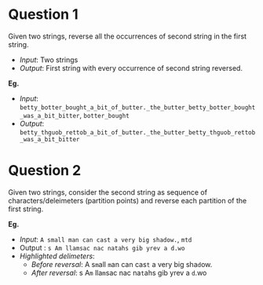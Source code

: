 # Question 1

Given two strings, reverse all the occurrences of second string in the first string.

* _Input_: Two strings
* _Output_: First string with every occurrence of second string reversed.

__Eg.__

* _Input_: `betty_botter_bought_a_bit_of_butter._the_butter_betty_botter_bought_was_a_bit_bitter`, `botter_bought`
* _Output_: `betty_thguob_rettob_a_bit_of_butter._the_butter_betty_thguob_rettob_was_a_bit_bitter`


# Question 2

Given two strings, consider the second string as sequence of characters/deleimeters (partition points) and reverse each partition of the first string.

__Eg.__

* _Input_: `A small man can cast a very big shadow.`, `mtd`
*  Output : `s Am llamsac nac natahs gib yrev a d.wo`
* _Highlighted delimeters_:
    * _Before reversal_: A s`m`all `m`an can cas`t` a very big sha`d`ow.
    * _After reversal_: s A`m` lla`m`sac nac na`t`ahs gib yrev a `d`.wo
